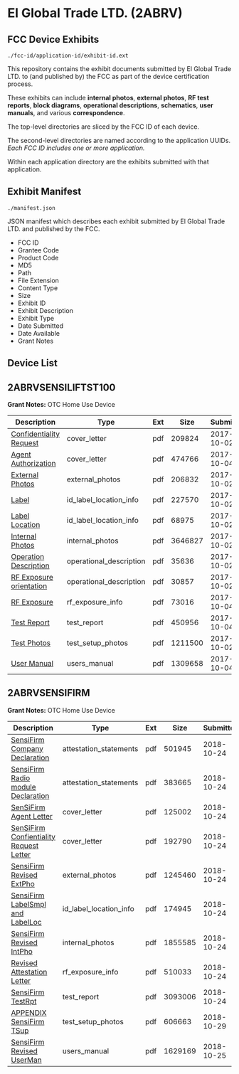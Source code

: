 # El Global Trade LTD. (2ABRV)
## FCC Device Exhibits

```
./fcc-id/application-id/exhibit-id.ext
```

This repository contains the exhibit documents submitted by El Global Trade LTD. to (and published by) the FCC as part of the device certification process.

These exhibits can include **internal photos**, **external photos**, **RF test reports**, **block diagrams**, **operational descriptions**, **schematics**, **user manuals**, and various **correspondence**.

The top-level directories are sliced by the FCC ID of each device.

The second-level directories are named according to the application UUIDs. *Each FCC ID includes one or more application.*

Within each application directory are the exhibits submitted with that application. 

## Exhibit Manifest

```
./manifest.json
```

JSON manifest which describes each exhibit submitted by El Global Trade LTD. and published by the FCC.

- FCC ID
- Grantee Code
- Product Code
- MD5
- Path
- File Extension
- Content Type
- Size
- Exhibit ID
- Exhibit Description
- Exhibit Type
- Date Submitted
- Date Available
- Grant Notes

## Device List
## 2ABRVSENSILIFTST100
**Grant Notes:** OTC Home Use Device

| Description | Type | Ext | Size | Submitted | Available |
| ----------- | ---- | --- | ---- | --------- | --------- |
| [Confidentiality Request](2ABRVSENSILIFTST100/b35e9d43f67dbb839422d71d1c52efc6/3589917.pdf) | cover_letter | pdf | 209824 | 2017-10-02 | 2017-10-05 |
| [Agent Authorization](2ABRVSENSILIFTST100/b35e9d43f67dbb839422d71d1c52efc6/3592555.pdf) | cover_letter | pdf | 474766 | 2017-10-04 | 2017-10-05 |
| [External Photos](2ABRVSENSILIFTST100/b35e9d43f67dbb839422d71d1c52efc6/3589930.pdf) | external_photos | pdf | 206832 | 2017-10-02 | 2017-10-05 |
| [Label](2ABRVSENSILIFTST100/b35e9d43f67dbb839422d71d1c52efc6/3589947.pdf) | id_label_location_info | pdf | 227570 | 2017-10-02 | 2017-10-05 |
| [Label Location](2ABRVSENSILIFTST100/b35e9d43f67dbb839422d71d1c52efc6/3589950.pdf) | id_label_location_info | pdf | 68975 | 2017-10-02 | 2017-10-05 |
| [Internal Photos](2ABRVSENSILIFTST100/b35e9d43f67dbb839422d71d1c52efc6/3589936.pdf) | internal_photos | pdf | 3646827 | 2017-10-02 | 2017-10-05 |
| [Operation Description](2ABRVSENSILIFTST100/b35e9d43f67dbb839422d71d1c52efc6/3589954.pdf) | operational_description | pdf | 35636 | 2017-10-02 | 2017-10-05 |
| [RF Exposure orientation](2ABRVSENSILIFTST100/b35e9d43f67dbb839422d71d1c52efc6/3589974.pdf) | operational_description | pdf | 30857 | 2017-10-02 | 2017-10-05 |
| [RF Exposure](2ABRVSENSILIFTST100/b35e9d43f67dbb839422d71d1c52efc6/3592547.pdf) | rf_exposure_info | pdf | 73016 | 2017-10-04 | 2017-10-05 |
| [Test Report](2ABRVSENSILIFTST100/b35e9d43f67dbb839422d71d1c52efc6/3592548.pdf) | test_report | pdf | 450956 | 2017-10-04 | 2017-10-05 |
| [Test Photos](2ABRVSENSILIFTST100/b35e9d43f67dbb839422d71d1c52efc6/3589979.pdf) | test_setup_photos | pdf | 1211500 | 2017-10-02 | 2017-10-05 |
| [User Manual](2ABRVSENSILIFTST100/b35e9d43f67dbb839422d71d1c52efc6/3592556.pdf) | users_manual | pdf | 1309658 | 2017-10-04 | 2017-10-05 |
## 2ABRVSENSIFIRM
**Grant Notes:** OTC Home Use Device

| Description | Type | Ext | Size | Submitted | Available |
| ----------- | ---- | --- | ---- | --------- | --------- |
| [SensiFirm Company Declaration](2ABRVSENSIFIRM/4dfa16179b252c43661298e4ec1e9853/4046921.pdf) | attestation_statements | pdf | 501945 | 2018-10-24 | 2018-10-26 |
| [SensiFirm Radio module Declaration](2ABRVSENSIFIRM/4dfa16179b252c43661298e4ec1e9853/4046925.pdf) | attestation_statements | pdf | 383665 | 2018-10-24 | 2018-10-26 |
| [SenSiFirm Agent Letter](2ABRVSENSIFIRM/4dfa16179b252c43661298e4ec1e9853/4046923.pdf) | cover_letter | pdf | 125002 | 2018-10-24 | 2018-10-26 |
| [SenSiFirm Confientiality Request Letter](2ABRVSENSIFIRM/4dfa16179b252c43661298e4ec1e9853/4046924.pdf) | cover_letter | pdf | 192790 | 2018-10-24 | 2018-10-26 |
| [SensiFirm Revised ExtPho](2ABRVSENSIFIRM/4dfa16179b252c43661298e4ec1e9853/4046926.pdf) | external_photos | pdf | 1245460 | 2018-10-24 | 2018-10-26 |
| [SensiFirm LabelSmpl and LabelLoc](2ABRVSENSIFIRM/4dfa16179b252c43661298e4ec1e9853/4046927.pdf) | id_label_location_info | pdf | 174945 | 2018-10-24 | 2018-10-26 |
| [SensiFirm Revised IntPho](2ABRVSENSIFIRM/4dfa16179b252c43661298e4ec1e9853/4046928.pdf) | internal_photos | pdf | 1855585 | 2018-10-24 | 2018-10-26 |
| [Revised Attestation Letter](2ABRVSENSIFIRM/4dfa16179b252c43661298e4ec1e9853/4046930.pdf) | rf_exposure_info | pdf | 510033 | 2018-10-24 | 2018-10-26 |
| [SensiFirm TestRpt](2ABRVSENSIFIRM/4dfa16179b252c43661298e4ec1e9853/4046953.pdf) | test_report | pdf | 3093006 | 2018-10-24 | 2018-10-26 |
| [APPENDIX SensiFirm TSup](2ABRVSENSIFIRM/4dfa16179b252c43661298e4ec1e9853/4050965.pdf) | test_setup_photos | pdf | 606663 | 2018-10-29 | 2018-10-26 |
| [SensiFirm Revised UserMan](2ABRVSENSIFIRM/4dfa16179b252c43661298e4ec1e9853/4048641.pdf) | users_manual | pdf | 1629169 | 2018-10-25 | 2018-10-26 |
